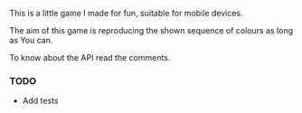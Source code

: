 


This is a little game I made for fun, suitable for mobile devices.

The aim of this game is reproducing the shown sequence of colours as long as You can.

To know about the API read the comments.



### TODO

* Add tests
